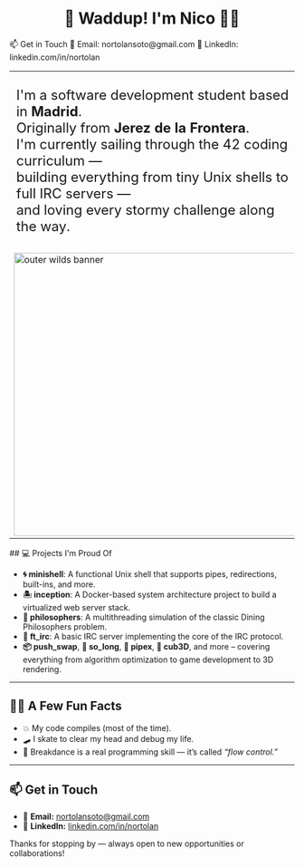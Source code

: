 <span align="center">

# 🌺 Waddup! I'm Nico 🏴‍☠️ 

<table align="center" width="100%">
<tr>
<td style="font-size: 24px; padding-right: 20px;">

I'm a software development student based in **Madrid**.<br>
Originally from **Jerez de la Frontera**.<br>
I'm currently sailing through the 42 coding curriculum —<br>
building everything from tiny Unix shells to full IRC servers —<br>
and loving every stormy challenge along the way.

<tr>
  📫 Get in Touch
📧 Email: nortolansoto@gmail.com
💼 LinkedIn: linkedin.com/in/nortolan
</tr>
</td>
<td>
<img src="https://giffiles.alphacoders.com/212/212693.gif" width="500" alt="outer wilds banner"/>
</td>
</tr>
</table>
</span>
## 💻 Projects I'm Proud Of

- **🌀 minishell**: A functional Unix shell that supports pipes, redirections, built-ins, and more.
- **🏝️ inception**: A Docker-based system architecture project to build a virtualized web server stack.
- **🤔 philosophers**: A multithreading simulation of the classic Dining Philosophers problem.
- **📡 ft_irc**: A basic IRC server implementing the core of the IRC protocol.
- **📦 push_swap**, **🧱 so_long**, **🧪 pipex**, **🧠 cub3D**, and more – covering everything from algorithm optimization to game development to 3D rendering.

---

## 🏴‍☠️ A Few Fun Facts

- 💥 My code compiles (most of the time).
- 🛹 I skate to clear my head and debug my life.
- 🕺 Breakdance is a real programming skill — it’s called *“flow control.”*

---

## 📫 Get in Touch

- 📧 **Email:** nortolansoto@gmail.com  
- 💼 **LinkedIn:** [linkedin.com/in/nortolan](https://www.linkedin.com/in/nortolan/)

Thanks for stopping by — always open to new opportunities or collaborations!


